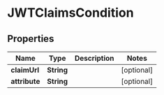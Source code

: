
# JWTClaimsCondition

## Properties
Name | Type | Description | Notes
------------ | ------------- | ------------- | -------------
**claimUrl** | **String** |  |  [optional]
**attribute** | **String** |  |  [optional]



